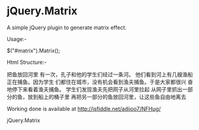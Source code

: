 jQuery.Matrix
=============
A simple jQuery plugin to generate matrix effect.

Usage:-

$("#matrix").Matrix();


Html Structure:-
<div id="matrix">
  <span>把鱼放回河里</span>  
  <span>有一次，孔子和他的学生们经过一条河。</span>  
  <span>他们看到河上有几艘渔船正在捕鱼。因为学生</span>  
  <span>们都住在城市，没有机会看到渔夫捕鱼。于是大家都很兴</span>  
  <span>奋地停下来看着渔夫捕鱼。</span>  
  <span>学生们发现渔夫先把网子从河里拉起</span>  
  <span>从网子里抓出一部分的鱼，放到船上的桶子里</span>  
  <span>再把另一部分的鱼放回河里，让这些鱼自由地离去</span>
</div>

Working done is available at http://jsfiddle.net/adiioo7/NFHug/

jQuery.Matrix
